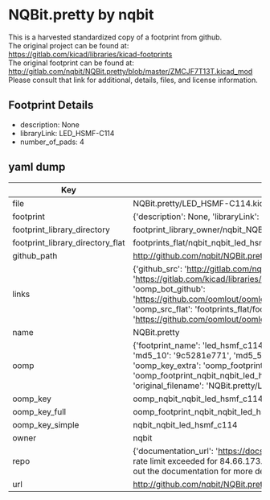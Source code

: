 # NQBit.pretty by nqbit  
This is a harvested standardized copy of a footprint from github.  
The original project can be found at:  
https://gitlab.com/kicad/libraries/kicad-footprints  
The original footprint can be found at:
http://gitlab.com/nqbit/NQBit.pretty/blob/master/ZMCJF7T13T.kicad_mod
Please consult that link for additional, details, files, and license information.  
## Footprint Details
* description: None  
* libraryLink: LED_HSMF-C114  
* number_of_pads: 4  
## yaml dump  
| Key | Value |  
| --- | --- |  
| file | NQBit.pretty/LED_HSMF-C114.kicad_mod |  
| footprint | {'description': None, 'libraryLink': 'LED_HSMF-C114', 'number_of_pads': 4} |  
| footprint_library_directory | footprint_library_owner/nqbit_NQBit.pretty |  
| footprint_library_directory_flat | footprints_flat/nqbit_nqbit_led_hsmf_c114/working |  
| github_path | http://github.com/nqbit/NQBit.pretty/blob/master/LED_HSMF-C114.kicad_mod |  
| links | {'github_src': 'http://gitlab.com/nqbit/NQBit.pretty/blob/master/ZMCJF7T13T.kicad_mod', 'github_src_repo': 'https://gitlab.com/kicad/libraries/kicad-footprints', 'oomp_bot': 'footprints/nqbit_nqbit_led_hsmf_c114/working', 'oomp_bot_github': 'https://github.com/oomlout/oomlout_oomp_footprint_bot/tree/main/footprints/nqbit_nqbit_led_hsmf_c114/working', 'oomp_src_flat': 'footprints_flat/footprints_flat/nqbit_nqbit_led_hsmf_c114/working', 'oomp_src_flat_github': 'https://github.com/oomlout/oomlout_oomp_footprint_src/tree/main/footprints_flat/nqbit_nqbit_led_hsmf_c114/working'} |  
| name | NQBit.pretty |  
| oomp | {'footprint_name': 'led_hsmf_c114', 'library_name': 'nqbit', 'md5': '9c5281e7719044d484d74a1f25b317b6', 'md5_10': '9c5281e771', 'md5_5': '9c528', 'md5_6': '9c5281', 'oomp_key': 'oomp_nqbit_nqbit_led_hsmf_c114', 'oomp_key_extra': 'oomp_footprint_nqbit_nqbit_led_hsmf_c114', 'oomp_key_full': 'oomp_footprint_nqbit_nqbit_led_hsmf_c114_9c5281', 'oomp_key_simple': 'nqbit_nqbit_led_hsmf_c114', 'original_filename': 'NQBit.pretty/LED_HSMF-C114.kicad_mod', 'owner_name': 'nqbit'} |  
| oomp_key | oomp_nqbit_nqbit_led_hsmf_c114 |  
| oomp_key_full | oomp_footprint_nqbit_nqbit_led_hsmf_c114 |  
| oomp_key_simple | nqbit_nqbit_led_hsmf_c114 |  
| owner | nqbit |  
| repo | {'documentation_url': 'https://docs.github.com/rest/overview/resources-in-the-rest-api#rate-limiting', 'message': "API rate limit exceeded for 84.66.173.59. (But here's the good news: Authenticated requests get a higher rate limit. Check out the documentation for more details.)"} |  
| url | http://github.com/nqbit/NQBit.pretty |  


